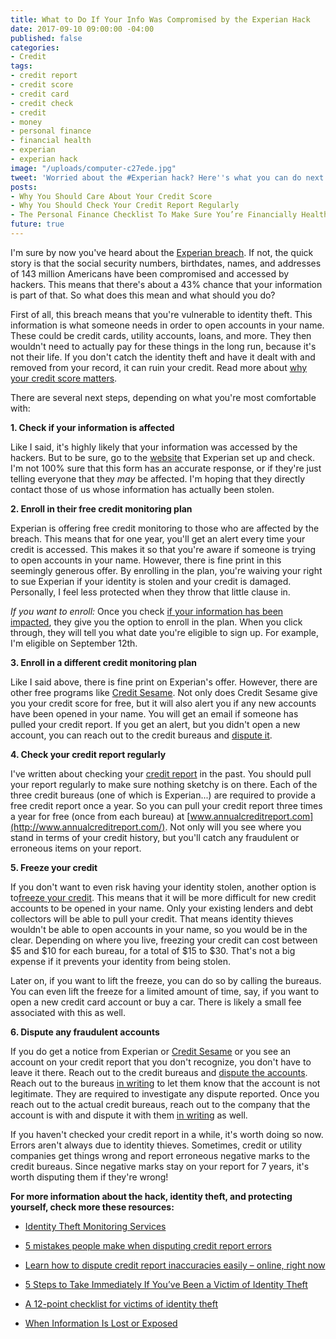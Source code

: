```yaml
---
title: What to Do If Your Info Was Compromised by the Experian Hack
date: 2017-09-10 09:00:00 -04:00
published: false
categories:
- Credit
tags:
- credit report
- credit score
- credit card
- credit check
- credit
- money
- personal finance
- financial health
- experian
- experian hack
image: "/uploads/computer-c27ede.jpg"
tweet: 'Worried about the #Experian hack? Here''s what you can do next. #credit'
posts:
- Why You Should Care About Your Credit Score
- Why You Should Check Your Credit Report Regularly
- The Personal Finance Checklist To Make Sure You’re Financially Healthy
future: true
---
```


I'm sure by now you've heard about the [Experian breach](http://www.latimes.com/business/technology/la-fi-tn-equifax-data-breach-20170907-story.html). If not, the quick story is that the social security numbers, birthdates, names, and addresses of 143 million Americans have been compromised and accessed by hackers. This means that there's about a 43% chance that your information is part of that. So what does this mean and what should you do?

First of all, this breach means that you're vulnerable to identity theft. This information is what someone needs in order to open accounts in your name. These could be credit cards, utility accounts, loans, and more. They then wouldn't need to actually pay for these things in the long run, because it's not their life. If you don't catch the identity theft and have it dealt with and removed from your record, it can ruin your credit. Read more about [why your credit score matters](https://www.maggiegermano.com/blog/care-about-your-credit-score).

There are several next steps, depending on what you're most comfortable with:

**1. Check if your information is affected**

Like I said, it's highly likely that your information was accessed by the hackers. But to be sure, go to the [website](https://www.equifaxsecurity2017.com/potential-impact/) that Experian set up and check. I'm not 100% sure that this form has an accurate response, or if they're just telling everyone that they *may* be affected. I'm hoping that they directly contact those of us whose information has actually been stolen. 

**2. Enroll in their free credit monitoring plan**

Experian is offering free credit monitoring to those who are affected by the breach. This means that for one year, you'll get an alert every time your credit is accessed. This makes it so that you're aware if someone is trying to open accounts in your name. However, there is fine print in this seemingly generous offer. By enrolling in the plan, you're waiving your right to sue Experian if your identity is stolen and your credit is damaged. Personally, I feel less protected when they throw that little clause in.

*If you want to enroll:* Once you check [if your information has been impacted](https://www.equifaxsecurity2017.com/potential-impact/), they give you the option to enroll in the plan. When you click through, they will tell you what date you're eligible to sign up. For example, I'm eligible on September 12th. 

**3. Enroll in a different credit monitoring plan**

Like I said above, there is fine print on Experian's offer. However, there are other free programs like [Credit Sesame](http://www.creditsesame.com/). Not only does Credit Sesame give you your credit score for free, but it will also alert you if any new accounts have been opened in your name. You will get an email if someone has pulled your credit report. If you get an alert, but you didn't open a new account, you can reach out to the credit bureaus and [dispute it](https://www.creditkarma.com/article/dispute-credit-report-errors).

**4. Check your credit report regularly**

I've written about checking your [credit report](https://www.maggiegermano.com/blog/check-your-credit-report) in the past. You should pull your report regularly to make sure nothing sketchy is on there. Each of the three credit bureaus (one of which is Experian...) are required to provide a free credit report once a year. So you can pull your credit report three times a year for free (once from each bureau) at [www.annualcreditreport.com](http://www.annualcreditreport.com/). Not only will you see where you stand in terms of your credit history, but you'll catch any fraudulent or erroneous items on your report.

**5. Freeze your credit**

If you don't want to even risk having your identity stolen, another option is to[freeze your credit](https://www.washingtonpost.com/news/the-switch/wp/2017/09/09/after-the-equifax-breach-heres-how-to-freeze-your-credit-to-protect-your-identity/?utm_term=.244cd813f9e9). This means that it will be more difficult for new credit accounts to be opened in your name. Only your existing lenders and debt collectors will be able to pull your credit. That means identity thieves wouldn't be able to open accounts in your name, so you would be in the clear. Depending on where you live, freezing your credit can cost between $5 and $10 for each bureau, for a total of $15 to $30. That's not a big expense if it prevents your identity from being stolen. 

Later on, if you want to lift the freeze, you can do so by calling the bureaus. You can even lift the freeze for a limited amount of time, say, if you want to open a new credit card account or buy a car. There is likely a small fee associated with this as well.

**6. Dispute any fraudulent accounts**

If you do get a notice from Experian or [Credit Sesame](http://www.creditsesame.com/) or you see an account on your credit report that you don't recognize, you don't have to leave it there. Reach out to the credit bureaus and [dispute the accounts](https://www.consumer.ftc.gov/articles/0151-disputing-errors-credit-reports). Reach out to the bureaus [in writing](https://www.consumer.ftc.gov/articles/0384-sample-letter-disputing-errors-your-credit-report) to let them know that the account is not legitimate. They are required to investigate any dispute reported. Once you reach out to the actual credit bureaus, reach out to the company that the account is with and dispute it with them [in writing](https://www.consumer.ftc.gov/articles/0485-sample-letter-disputing-errors-your-credit-report-information-providers) as well.

If you haven't checked your credit report in a while, it's worth doing so now. Errors aren't always due to identity thieves. Sometimes, credit or utility companies get things wrong and report erroneous negative marks to the credit bureaus. Since negative marks stay on your report for 7 years, it's worth disputing them if they're wrong!

**For more information about the hack, identity theft, and protecting yourself, check more these resources:**

* [Identity Theft Monitoring Services](https://www.privacyrights.org/consumer-guides/identity-theft-monitoring-services)

* [5 mistakes people make when disputing credit report errors](http://www.creditcards.com/credit-card-news/five-mistakes-people-make-when-disputing-credit_report_errors-1270.php)

* [Learn how to dispute credit report inaccuracies easily – online, right now](https://www.transunion.com/credit-disputes/dispute-your-credit)

* [5 Steps to Take Immediately If You’ve Been a Victim of Identity Theft](https://www.creditsesame.com/blog/credit/steps-take-immediately-victim-identity-theft/)

* [A 12-point checklist for victims of identity theft](http://www.bankrate.com/finance/credit/steps-for-victims-of-identity-fraud.aspx)

* [When Information Is Lost or Exposed](https://www.identitytheft.gov/Info-Lost-or-Stolen)